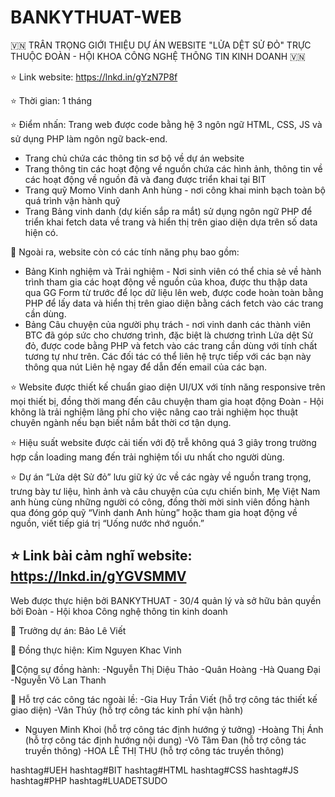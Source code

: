 # BANKYTHUAT-WEB
🇻🇳 TRÂN TRỌNG GIỚI THIỆU DỰ ÁN WEBSITE "LỬA DỆT SỬ ĐỎ" TRỰC THUỘC ĐOÀN - HỘI KHOA CÔNG NGHỆ THÔNG TIN KINH DOANH 🇻🇳

⭐️ Link website: 
https://lnkd.in/gYzN7P8f

⭐️ Thời gian: 1 tháng 

⭐️ Điểm nhấn: 
Trang web được code bằng hệ 3 ngôn ngữ HTML, CSS, JS và sử dụng PHP làm ngôn ngữ back-end.
+ Trang chủ chứa các thông tin sơ bộ về dự án website
+ Trang thông tin các hoạt động về nguồn chứa các hình ảnh, thông tin về các hoạt động về nguồn đã và đang được triển khai tại BIT
+ Trang quỹ Momo Vinh danh Anh hùng - nơi công khai minh bạch toàn bộ quá trình vận hành quỹ 
+ Trang Bảng vinh danh (dự kiến sắp ra mắt) sử dụng ngôn ngữ PHP để triển khai fetch data về trang và hiển thị trên giao diện dựa trên số data hiện có.

🔰 Ngoài ra, website còn có các tính năng phụ bao gồm:
+ Bảng Kinh nghiệm và Trải nghiệm - Nơi sinh viên có thể chia sẻ về hành trình tham gia các hoạt động về nguồn của khoa, được thu thập data qua GG Form từ trước để lọc dữ liệu lên web, được code hoàn toàn bằng PHP để lấy data và hiển thị trên giao diện bằng cách fetch vào các trang cần dùng.
+ Bảng Câu chuyện của người phụ trách - nơi vinh danh các thành viên BTC đã góp sức cho chương trình, đặc biệt là chương trình Lửa dệt Sử đỏ, được code bằng PHP và fetch vào các trang cần dùng với tính chất tương tự như trên. Các đối tác có thể liên hệ trực tiếp với các bạn này thông qua nút Liên hệ ngay để dẫn đến email của các bạn. 

⭐️ Website được thiết kế chuẩn giao diện UI/UX với tính năng responsive trên mọi thiết bị, đồng thời mang đến câu chuyện tham gia hoạt động Đoàn - Hội không là trải nghiệm lãng phí cho việc nâng cao trải nghiệm học thuật chuyên ngành nếu bạn biết nắm bắt thời cơ tận dụng. 

⭐️ Hiệu suất website được cải tiến với độ trễ không quá 3 giây trong trường hợp cần loading mang đến trải nghiệm tối ưu nhất cho người dùng. 

⭐️ Dự án “Lửa dệt Sử đỏ” lưu giữ ký ức về các ngày về nguồn trang trọng, trưng bày tư liệu, hình ảnh và câu chuyện của cựu chiến binh, Mẹ Việt Nam anh hùng cùng những người có công, đồng thời mời sinh viên đồng hành qua đóng góp quỹ “Vinh danh Anh hùng” hoặc tham gia hoạt động về nguồn, viết tiếp giá trị “Uống nước nhớ nguồn.”

⭐️ Link bài cảm nghĩ website: https://lnkd.in/gYGVSMMV 
-------
Web được thực hiện bởi BANKYTHUAT - 30/4 quản lý và sở hữu bản quyền bởi Đoàn - Hội khoa Công nghệ thông tin kinh doanh

🔷️ Trưởng dự án: Bảo Lê Viết 

🔷️ Đồng thực hiện: Kim Nguyen Khac Vinh 

🔷️Cộng sự đồng hành: 
-Nguyễn Thị Diệu Thảo
-Quân Hoàng 
-Hà Quang Đại
-Nguyễn Võ Lan Thanh

🔷️ Hỗ trợ các công tác ngoài lề:
-Gia Huy Trần Viết (hỗ trợ công tác thiết kế giao diện)
-Vân Thúy (hỗ trợ công tác kinh phí vận hành)
- Nguyen Minh Khoi (hỗ trợ công tác định hướng ý tưởng)
-Hoàng Thị Ánh (hỗ trợ công tác định hướng nội dung)
-Võ Tâm Đan (hỗ trợ công tác truyền thông)
-HOA LÊ THỊ THU (hỗ trợ công tác truyền thông)

hashtag#UEH hashtag#BIT hashtag#HTML hashtag#CSS hashtag#JS hashtag#PHP hashtag#LUADETSUDO
